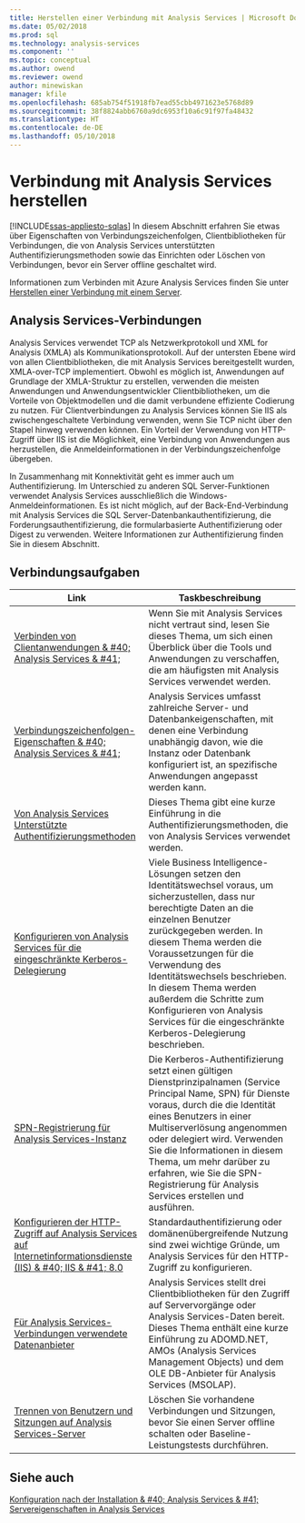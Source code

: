 ```yaml
---
title: Herstellen einer Verbindung mit Analysis Services | Microsoft Docs
ms.date: 05/02/2018
ms.prod: sql
ms.technology: analysis-services
ms.component: ''
ms.topic: conceptual
ms.author: owend
ms.reviewer: owend
author: minewiskan
manager: kfile
ms.openlocfilehash: 685ab754f51918fb7ead55cbb4971623e5768d89
ms.sourcegitcommit: 38f8824abb6760a9dc6953f10a6c91f97fa48432
ms.translationtype: HT
ms.contentlocale: de-DE
ms.lasthandoff: 05/10/2018
---
```

# <a name="connect-to-analysis-services"></a>Verbindung mit Analysis Services herstellen
[!INCLUDE[ssas-appliesto-sqlas](../../includes/ssas-appliesto-sqlas.md)]
  In diesem Abschnitt erfahren Sie etwas über Eigenschaften von Verbindungszeichenfolgen, Clientbibliotheken für Verbindungen, die von Analysis Services unterstützten Authentifizierungsmethoden sowie das Einrichten oder Löschen von Verbindungen, bevor ein Server offline geschaltet wird.  

Informationen zum Verbinden mit Azure Analysis Services finden Sie unter [Herstellen einer Verbindung mit einem Server](https://docs.microsoft.com/azure/analysis-services/analysis-services-connect).
  
## <a name="analysis-services-connections"></a>Analysis Services-Verbindungen  
 Analysis Services verwendet TCP als Netzwerkprotokoll und XML for Analysis (XMLA) als Kommunikationsprotokoll. Auf der untersten Ebene wird von allen Clientbibliotheken, die mit Analysis Services bereitgestellt wurden, XMLA-over-TCP implementiert. Obwohl es möglich ist, Anwendungen auf Grundlage der XMLA-Struktur zu erstellen, verwenden die meisten Anwendungen und Anwendungsentwickler Clientbibliotheken, um die Vorteile von Objektmodellen und die damit verbundene effiziente Codierung zu nutzen. Für Clientverbindungen zu Analysis Services können Sie IIS als zwischengeschaltete Verbindung verwenden, wenn Sie TCP nicht über den Stapel hinweg verwenden können. Ein Vorteil der Verwendung von HTTP-Zugriff über IIS ist die Möglichkeit, eine Verbindung von Anwendungen aus herzustellen, die Anmeldeinformationen in der Verbindungszeichenfolge übergeben.  
  
 In Zusammenhang mit Konnektivität geht es immer auch um Authentifizierung. Im Unterschied zu anderen SQL Server-Funktionen verwendet Analysis Services ausschließlich die Windows-Anmeldeinformationen. Es ist nicht möglich, auf der Back-End-Verbindung mit Analysis Services die SQL Server-Datenbankauthentifizierung, die Forderungsauthentifizierung, die formularbasierte Authentifizierung oder Digest zu verwenden. Weitere Informationen zur Authentifizierung finden Sie in diesem Abschnitt.  
  
##  <a name="bkmk_clientApps"></a> Verbindungsaufgaben  
  
|Link|Taskbeschreibung|  
|----------|----------------------|  
|[Verbinden von Clientanwendungen & #40; Analysis Services & #41;](../../analysis-services/instances/connect-from-client-applications-analysis-services.md)|Wenn Sie mit Analysis Services nicht vertraut sind, lesen Sie dieses Thema, um sich einen Überblick über die Tools und Anwendungen zu verschaffen, die am häufigsten mit Analysis Services verwendet werden.|  
|[Verbindungszeichenfolgen-Eigenschaften & #40; Analysis Services & #41;](../../analysis-services/instances/connection-string-properties-analysis-services.md)|Analysis Services umfasst zahlreiche Server- und Datenbankeigenschaften, mit denen eine Verbindung unabhängig davon, wie die Instanz oder Datenbank konfiguriert ist, an spezifische Anwendungen angepasst werden kann.|  
|[Von Analysis Services Unterstützte Authentifizierungsmethoden](../../analysis-services/instances/authentication-methodologies-supported-by-analysis-services.md)|Dieses Thema gibt eine kurze Einführung in die Authentifizierungsmethoden, die von Analysis Services verwendet werden.|  
|[Konfigurieren von Analysis Services für die eingeschränkte Kerberos-Delegierung](../../analysis-services/instances/configure-analysis-services-for-kerberos-constrained-delegation.md)|Viele Business Intelligence-Lösungen setzen den Identitätswechsel voraus, um sicherzustellen, dass nur berechtigte Daten an die einzelnen Benutzer zurückgegeben werden. In diesem Thema werden die Voraussetzungen für die Verwendung des Identitätswechsels beschrieben. In diesem Thema werden außerdem die Schritte zum Konfigurieren von Analysis Services für die eingeschränkte Kerberos-Delegierung beschrieben.|  
|[SPN-Registrierung für Analysis Services-Instanz](../../analysis-services/instances/spn-registration-for-an-analysis-services-instance.md)|Die Kerberos-Authentifizierung setzt einen gültigen Dienstprinzipalnamen (Service Principal Name, SPN) für Dienste voraus, durch die die Identität eines Benutzers in einer Multiserverlösung angenommen oder delegiert wird. Verwenden Sie die Informationen in diesem Thema, um mehr darüber zu erfahren, wie Sie die SPN-Registrierung für Analysis Services erstellen und ausführen.|  
|[Konfigurieren der HTTP-Zugriff auf Analysis Services auf Internetinformationsdienste (IIS) & #40; IIS & #41; 8.0](../../analysis-services/instances/configure-http-access-to-analysis-services-on-iis-8-0.md)|Standardauthentifizierung oder domänenübergreifende Nutzung sind zwei wichtige Gründe, um Analysis Services für den HTTP-Zugriff zu konfigurieren.|  
|[Für Analysis Services-Verbindungen verwendete Datenanbieter](../../analysis-services/instances/data-providers-used-for-analysis-services-connections.md)|Analysis Services stellt drei Clientbibliotheken für den Zugriff auf Servervorgänge oder Analysis Services-Daten bereit. Dieses Thema enthält eine kurze Einführung zu ADOMD.NET, AMOs (Analysis Services Management Objects) und dem OLE DB-Anbieter für Analysis Services (MSOLAP).|  
|[Trennen von Benutzern und Sitzungen auf Analysis Services-Server](../../analysis-services/instances/disconnect-users-and-sessions-on-analysis-services-server.md)|Löschen Sie vorhandene Verbindungen und Sitzungen, bevor Sie einen Server offline schalten oder Baseline-Leistungstests durchführen.|  
  
## <a name="see-also"></a>Siehe auch  
 [Konfiguration nach der Installation & #40; Analysis Services & #41;](../../analysis-services/instances/post-install-configuration-analysis-services.md)   
 [Servereigenschaften in Analysis Services](../../analysis-services/server-properties/server-properties-in-analysis-services.md)   
  
  
